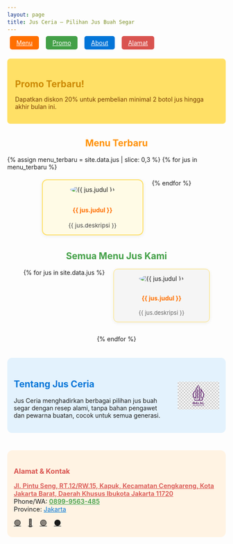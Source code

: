 ```yaml
---
layout: page
title: Jus Ceria – Pilihan Jus Buah Segar
---
```


<!-- Logo Halal di atas -->
<!-- Logo Halal Tanpa Border Kosong -->

<!-- Navigasi -->
<nav style="margin-bottom:28px;">
  <a href="#menu" style="padding:7px 15px; margin:0 6px; background:#ff6f00; color:#fff; border-radius:5px;">Menu</a>
  <a href="#promo" style="padding:7px 15px; margin:0 6px; background:#43a047; color:#fff; border-radius:5px;">Promo</a>
  <a href="#about" style="padding:7px 15px; margin:0 6px; background:#0275d8; color:#fff; border-radius:5px;">About</a>
  <a href="#alamat" style="padding:7px 15px; margin:0 6px; background:#d9534f; color:#fff; border-radius:5px;">Alamat</a>
</nav>

<!-- Section Promo -->
<div id="promo" style="background:#ffe066; padding:17px 18px; border-radius:7px; margin-bottom:32px;">
  <h2 style="color:#cc8800; margin-bottom:6px;">Promo Terbaru!</h2>
  <p style="color:#783b02;">Dapatkan diskon 20% untuk pembelian minimal 2 botol jus hingga akhir bulan ini.</p>
</div>

<!-- Section Menu Terbaru -->
<div id="menu-terbaru" style="margin-bottom:35px;">
  <h2 style="color:#ff9000; text-align:center;">Menu Terbaru</h2>
  <div style="display:flex; flex-wrap:wrap; justify-content:center; gap:20px;">
    {% assign menu_terbaru = site.data.jus | slice: 0,3 %}
    {% for jus in menu_terbaru %}
      <div style="width:210px; background:#fffbe6; border-radius:12px; border:2px solid #ffe066; box-shadow:0 2px 8px #eee; padding:13px 10px; text-align:center;">
        <img src="{{ jus.gambar }}" alt="{{ jus.judul }}" style="width:80px; height:80px; object-fit:cover; border-radius:50%; margin-bottom:10px;">
        <h4 style="color:#ff6f00;">{{ jus.judul }}</h4>
        <div style="color:#444; font-size:0.97em;">{{ jus.deskripsi }}</div>
      </div>
    {% endfor %}
  </div>
</div>

<!-- Section Semua Menu -->
<div id="menu" style="margin-bottom:35px;">
  <h2 style="color:#43a047; text-align:center;">Semua Menu Jus Kami</h2>
  <div style="display:flex; flex-wrap:wrap; justify-content:center; gap:20px;">
    {% for jus in site.data.jus %}
      <div style="width:200px; background:#f5f5f5; border-radius:10px; border:1px solid #ffe066; box-shadow:0 2px 8px #eee; padding:13px 10px; text-align:center; margin-bottom:10px;">
        <img src="{{ jus.gambar }}" alt="{{ jus.judul }}" style="width:65px; height:65px; border-radius:50%; margin-bottom:8px;">
        <h4 style="color:#ff6f00;">{{ jus.judul }}</h4>
        <div style="font-size:0.92em; color:#666;">{{ jus.deskripsi }}</div>
      </div>
    {% endfor %}
  </div>
</div>

<!-- Section About -->
<!-- Section About dengan Logo Halal Sejajar -->
<div id="about" style="margin-bottom:40px; background:#e3f2fd; border-radius:11px; padding:18px 15px; display:flex; align-items:center; gap:22px;">
  <div style="flex:1;">
    <h2 style="color:#0275d8;">Tentang Jus Ceria</h2>
    <p>Jus Ceria menghadirkan berbagai pilihan jus buah segar dengan resep alami, tanpa bahan pengawet dan pewarna buatan, cocok untuk semua generasi.</p>
  </div>
  <div style="flex-shrink:0;">
    <img src="/images/logo-halal.png"
     alt="Logo Halal"
     style="height:64px; display:block; background:none; box-shadow:none; border:none; margin:auto; padding:0;"/>

  </div>
</div>


<!-- Section Alamat -->
<!-- Section Alamat dan Kontak -->
<div id="alamat" style="margin-bottom:33px; background:#fff3e3; border-radius:12px; padding:16px 15px;">
  <h2 style="color:#d9534f; font-size:1.15em;">Alamat & Kontak</h2>
  <p style="font-size:1.05em; margin-bottom:10px;">
    <a href="https://maps.google.com/?q=Jl.+Pintu+Seng,+RT.12%2FRW.15,+Kapuk,+Kecamatan+Cengkareng,+Kota+Jakarta+Barat,+Daerah+Khusus+Ibukota+Jakarta+11720"
       target="_blank" style="color:#d9534f; font-weight:600; text-decoration:underline;">
      Jl. Pintu Seng, RT.12/RW.15, Kapuk, Kecamatan Cengkareng, Kota Jakarta Barat, Daerah Khusus Ibukota Jakarta 11720
    </a><br>
    Phone/WA:
    <a href="https://wa.me/628999563485" target="_blank" style="color:#43a047; font-weight:600; text-decoration:underline;">
      0899-9563-485
    </a><br>
    Province:
    <a href="https://www.google.com/search?sca_esv=fbaa7d3b9c35fdd6&sxsrf=AE3TifMbAP6JhyMbjCeNLwgsx971jPnZkg:1761040179620&q=DKI+Jakarta+Province&si=AMgyJEuDKtOmISa9Akvtd6wQceP6KMdyloFoUI5CI2g3z4vsMT9nSuQavgbxJWMyZmPYW9tyOXeK-jORxVxsdMhWx1r9hOcAg1nK9kogVB0w8nTq2v7lFjcM9QFkTQa2Dyjaf54XIgcb3IKmJG5B-KYG77NFNH77nQ0YxB73OtmR79nHKOgkNDYDt724-TZHHHmchG6b2kt10iG2hJDGo_CFtJKq9wJcGw%3D%3D&sa=X&sqi=2&ved=2ahUKEwiUsd3ygbWQAxW4yzgGHeeODbgQmxN6BAglEAI" target="_blank" style="color:#0275d8; text-decoration:underline;">
      Jakarta
    </a>
  </p>
  <!-- Social Media -->
  <div style="margin-top:8px;">
  <a href="https://wa.me/628999563485" target="_blank" title="WhatsApp" style="margin-right:12px; font-size:1.2em;">🟢</a>
  <a href="https://facebook.com/jusceria.id" target="_blank" title="Facebook" style="margin-right:12px; font-size:1.2em;">🔵</a>
  <a href="https://instagram.com/jusceria.id" target="_blank" title="Instagram" style="margin-right:12px; font-size:1.2em;">🟣</a>
  <a href="https://www.tiktok.com/@jusceria.id" target="_blank" title="TikTok" style="font-size:1.2em;">⚫️</a>
</div>

</div>


